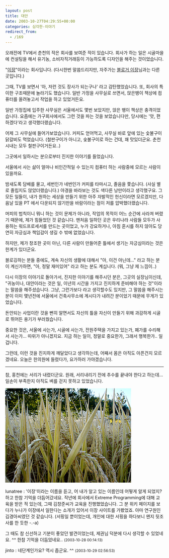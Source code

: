 ```yaml
---
layout: post
title: 대안
date: 2003-10-27T04:29:55+00:00
categories: 심각한-이야기
redirect_from:
  - /169
---
```


오래전에 TV에서 춘천의 작은 회사를 보여준 적이 있습니다. 회사가 하는 일은 시골마을에 컨설팅을 해서 유기농, 소비자직거래등이 가능하도록 디자인을 해주는 것이었습니다.

"<a href="http://www.e-jang.net" target=bb>이장</a>"이라는 회사입니다. (다시한번 말씀드리지만, 자주가는 <a href="http://ejang.new21.org/blog/b2/" target=bb>블로거 이장</a>님과는 다른 곳입니다.)

그때, TV를 보면서 '아, 저런 것도 장사가 되는구나' 라고 감탄했었습니다. 또, 회사의 특이한 구조때문에 놀라기도 했습니다. 일반 가정을 사무실로 쓰면서, 앉은뱅이 책상에 컴퓨터를 올려놓고서 작업을 하고 있었거든요.

일반 가정집에 입주한 사무실은 서울에서도 몇번 보았지만, 앉은 뱅이 책상은 충격이었습니다. 요즘에는 가구회사에서도 그런 것을 파는 것을 보았습니다만, 당시에는 '앗, 편하겠다'라고 생각했더랬습니다.

어제 그 사무실에 들어가보았습니다. 커피도 얻어먹고, 사무실 바로 앞에 있는 숯불구이 닭갈비도 먹었습니다. (철판구이가 아니고, 숯불구이로 하는 건데, 꽤 맛있더군요. 춘천시내는 모두 철판구이거든요..)

그곳에서 일하시는 분으로부터 진지한 이야기를 들었습니다.

서울에서 사는 삶이 얼마나 비인간적일 수 있는지 컴퓨터 하는 사람중에 모르는 사람이 있을까요.

밤새도록 담배를 물고, 세번인가 네번인가 커피를 타마시고, 졸음을 쫓습니다. (사실 별로 졸립지도 않았더랬습니다.) 야경을 바라보는 것도 색다른 낭만이라고 생각했구요. 그 모든 일들이, 내가 원하는 세상을 만들기 위한 아주 자발적인 헌신이라면 모르겠지만, 다음날 있을 PT 에서 다운되지 않기만을 바람이라는 점이 저를 압박했더랬습니다.

머피의 법칙이니 뭐니 하는 것이 문제가 아니라, 작업의 목적이 어느 순간에 사라져 버렸기 때문에, 제가 힘들었던 것 같습니다. 맨처음 일하던 곳은 우리나라 사람들 모두가 사용하는 워드프로세서를 만드는 곳이었고, 누가 강요하거나, 아침 훈시를 하지 않아도 당연히 자긍심과 책임감이 생길 수 밖에 없었습니다.

하지만, 제가 창조한 곳이 아닌, 다른 사람이 만들어준 틀에서 생기는 자긍심이라는 것은 한계가 있더군요.

블로깅하는 분들 중에도, 계속 자신의 생활에 대해서 "아, 이건 아닌데..." 라고 하는 분이 계신가하면, "아, 정말 재미있어" 라고 하는 분도 계십니다. (뭐, 그냥 제 느낌이..)

다시 이장의 이야기로 돌아가서, 진지한 이야기를 해주시던 분은, 그곳의 실장님이신데, "귀농이나, 대안이라는 것은 일, 이년의 시간을 가지고 진지하게 준비해야 하는 것"이라는 말씀을 해주셨습니다. 그냥, 그런가보다 라고 생각할수도 있지만, 그 말씀을 해주시는 분이 이미 몇년전에 서울에서 건축사무소에 계시다가 내려간 분이었기 때문에 무게가 있었습니다.

돈안되는 사업이란 것을 뻔히 알면서도 자신의 틀을 자신이 만들기 위해 과감하게 시골로 뛰어든 용기가 부러웠습니다.

중요한 것은, 서울에 사는가, 시골에 사는가, 전원주택을 가지고 있는가, 폐가를 수리해서 사는가... 따위가 아니겠지요. 지금 하는 일이, 정말로 중요한가, 그래서 행복한가.. 일겁니다.

그런데, 이런 것을 진지하게 깨달았다고 생각하는데, 어째서 몸은 아직도 아픈건지 모르겠네요. 오늘은 한의원에 들렸다가, 요가하러 가야겠습니다.

---

참, 홍천에는 서리가 내렸더군요. 원래, 서리내리기 전에 추수를 끝내야 한다고 하는데... 일손이 부족한지 아직도 벼를 걷지 못하고 있었습니다.

![ ](/assets/media/logs_archives_DSC02293.jpg)
<div id=comments>
<div class=comment>
<!--- cmt:377 --->
<!--- mail: --->
<!--- parent:0 --->
lunatree : 
'이장'이라는 이름을 듣고, 어 내가 알고 있는 이름인데 어떻게 알게 되었지? 하고 한참 기억을 더듬어갔네요. 
작년에 회사에서 Extreme Programming에 대해 교육을 받은 적 있는데, 그때 김창준씨가 교육을 진행했었습니다. 
그 분 위키 페이지를 보다가 누나가 이장에서 일한다는 소개가 있어서 이장 사이트를 가봤었죠. 아마 연구원인 김경아씨였던 것 같습니다. (서핑일 뿐이었는데, 개인에 대한 서핑을 하다보니 왠지 뒷조사를 한 듯한 -.-a)

그 때도 참 신선하고 기분이 좋았던 발견이었는데, 제권님 덕분에 다시 생각할 수 있었네요. ^^ 한참 기억을 더듬었네요..
 <small>(2003-10-28 00:14:13)</small>
</div>
<div class=comment>
<!--- cmt:378 --->
<!--- mail: --->
<!--- parent:0 --->
jinto : 
네단계인가요? 역시 좁군요. ^^
 <small>(2003-10-29 02:56:53)</small>
</div>
</div>
